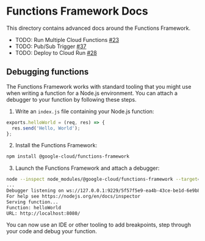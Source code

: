 # Functions Framework Docs

This directory contains advanced docs around the Functions Framework.

- TODO: Run Multiple Cloud Functions [#23](https://github.com/GoogleCloudPlatform/functions-framework-nodejs/issues/23)
- TODO: Pub/Sub Trigger [#37](https://github.com/GoogleCloudPlatform/functions-framework-nodejs/issues/37)
- TODO: Deploy to Cloud Run [#28](https://github.com/GoogleCloudPlatform/functions-framework-nodejs/pull/28)

## Debugging functions

The Functions Framework works with standard tooling that you might use when writing a function for a Node.js environment. You can attach a debugger to your function by following these steps.

1. Write an `index.js` file containing your Node.js function:

```js
exports.helloWorld = (req, res) => {
  res.send('Hello, World');
};
```

2. Install the Functions Framework:

```sh
npm install @google-cloud/functions-framework
```

3. Launch the Functions Framework and attach a debugger:

```sh
node --inspect node_modules/@google-cloud/functions-framework --target=helloWorld
...
Debugger listening on ws://127.0.0.1:9229/5f57f5e9-ea4b-43ce-be1d-6e9b838ade4a
For help see https://nodejs.org/en/docs/inspector
Serving function...
Function: helloWorld
URL: http://localhost:8080/
```

You can now use an IDE or other tooling to add breakpoints, step through your code and debug your function.
